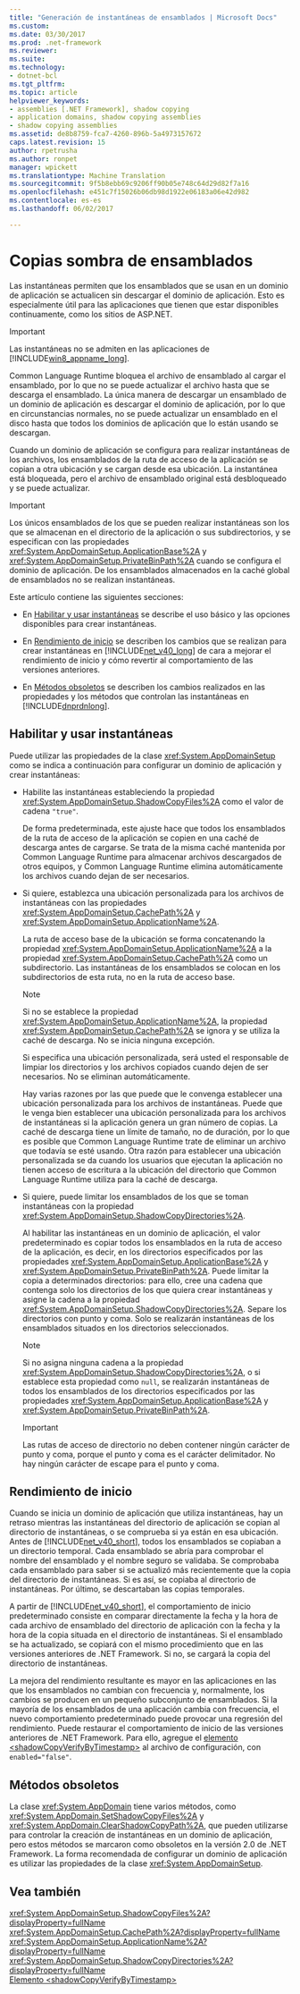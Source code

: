 ```yaml
---
title: "Generación de instantáneas de ensamblados | Microsoft Docs"
ms.custom: 
ms.date: 03/30/2017
ms.prod: .net-framework
ms.reviewer: 
ms.suite: 
ms.technology:
- dotnet-bcl
ms.tgt_pltfrm: 
ms.topic: article
helpviewer_keywords:
- assemblies [.NET Framework], shadow copying
- application domains, shadow copying assemblies
- shadow copying assemblies
ms.assetid: de8b8759-fca7-4260-896b-5a4973157672
caps.latest.revision: 15
author: rpetrusha
ms.author: ronpet
manager: wpickett
ms.translationtype: Machine Translation
ms.sourcegitcommit: 9f5b8ebb69c9206ff90b05e748c64d29d82f7a16
ms.openlocfilehash: e451c7f15026b06db98d1922e06183a06e42d982
ms.contentlocale: es-es
ms.lasthandoff: 06/02/2017

---
```

# <a name="shadow-copying-assemblies"></a>Copias sombra de ensamblados
Las instantáneas permiten que los ensamblados que se usan en un dominio de aplicación se actualicen sin descargar el dominio de aplicación. Esto es especialmente útil para las aplicaciones que tienen que estar disponibles continuamente, como los sitios de ASP.NET.  
  
> [!IMPORTANT]
>  Las instantáneas no se admiten en las aplicaciones de [!INCLUDE[win8_appname_long](../../../includes/win8-appname-long-md.md)].  
  
 Common Language Runtime bloquea el archivo de ensamblado al cargar el ensamblado, por lo que no se puede actualizar el archivo hasta que se descarga el ensamblado. La única manera de descargar un ensamblado de un dominio de aplicación es descargar el dominio de aplicación, por lo que en circunstancias normales, no se puede actualizar un ensamblado en el disco hasta que todos los dominios de aplicación que lo están usando se descargan.  
  
 Cuando un dominio de aplicación se configura para realizar instantáneas de los archivos, los ensamblados de la ruta de acceso de la aplicación se copian a otra ubicación y se cargan desde esa ubicación. La instantánea está bloqueada, pero el archivo de ensamblado original está desbloqueado y se puede actualizar.  
  
> [!IMPORTANT]
>  Los únicos ensamblados de los que se pueden realizar instantáneas son los que se almacenan en el directorio de la aplicación o sus subdirectorios, y se especifican con las propiedades <xref:System.AppDomainSetup.ApplicationBase%2A> y <xref:System.AppDomainSetup.PrivateBinPath%2A> cuando se configura el dominio de aplicación. De los ensamblados almacenados en la caché global de ensamblados no se realizan instantáneas.  
  
 Este artículo contiene las siguientes secciones:  
  
-   En [Habilitar y usar instantáneas](#EnablingAndUsing) se describe el uso básico y las opciones disponibles para crear instantáneas.  
  
-   En [Rendimiento de inicio](#StartupPerformance) se describen los cambios que se realizan para crear instantáneas en [!INCLUDE[net_v40_long](../../../includes/net-v40-long-md.md)] de cara a mejorar el rendimiento de inicio y cómo revertir al comportamiento de las versiones anteriores.  
  
-   En [Métodos obsoletos](#ObsoleteMethods) se describen los cambios realizados en las propiedades y los métodos que controlan las instantáneas en [!INCLUDE[dnprdnlong](../../../includes/dnprdnlong-md.md)].  
  
<a name="EnablingAndUsing"></a>   
## <a name="enabling-and-using-shadow-copying"></a>Habilitar y usar instantáneas  
 Puede utilizar las propiedades de la clase <xref:System.AppDomainSetup> como se indica a continuación para configurar un dominio de aplicación y crear instantáneas:  
  
-   Habilite las instantáneas estableciendo la propiedad <xref:System.AppDomainSetup.ShadowCopyFiles%2A> como el valor de cadena `"true"`.  
  
     De forma predeterminada, este ajuste hace que todos los ensamblados de la ruta de acceso de la aplicación se copien en una caché de descarga antes de cargarse. Se trata de la misma caché mantenida por Common Language Runtime para almacenar archivos descargados de otros equipos, y Common Language Runtime elimina automáticamente los archivos cuando dejan de ser necesarios.  
  
-   Si quiere, establezca una ubicación personalizada para los archivos de instantáneas con las propiedades <xref:System.AppDomainSetup.CachePath%2A> y <xref:System.AppDomainSetup.ApplicationName%2A>.  
  
     La ruta de acceso base de la ubicación se forma concatenando la propiedad <xref:System.AppDomainSetup.ApplicationName%2A> a la propiedad <xref:System.AppDomainSetup.CachePath%2A> como un subdirectorio. Las instantáneas de los ensamblados se colocan en los subdirectorios de esta ruta, no en la ruta de acceso base.  
  
    > [!NOTE]
    >  Si no se establece la propiedad <xref:System.AppDomainSetup.ApplicationName%2A>, la propiedad <xref:System.AppDomainSetup.CachePath%2A> se ignora y se utiliza la caché de descarga. No se inicia ninguna excepción.  
  
     Si especifica una ubicación personalizada, será usted el responsable de limpiar los directorios y los archivos copiados cuando dejen de ser necesarios. No se eliminan automáticamente.  
  
     Hay varias razones por las que puede que le convenga establecer una ubicación personalizada para los archivos de instantáneas. Puede que le venga bien establecer una ubicación personalizada para los archivos de instantáneas si la aplicación genera un gran número de copias. La caché de descarga tiene un límite de tamaño, no de duración, por lo que es posible que Common Language Runtime trate de eliminar un archivo que todavía se esté usando. Otra razón para establecer una ubicación personalizada se da cuando los usuarios que ejecutan la aplicación no tienen acceso de escritura a la ubicación del directorio que Common Language Runtime utiliza para la caché de descarga.  
  
-   Si quiere, puede limitar los ensamblados de los que se toman instantáneas con la propiedad <xref:System.AppDomainSetup.ShadowCopyDirectories%2A>.  
  
     Al habilitar las instantáneas en un dominio de aplicación, el valor predeterminado es copiar todos los ensamblados en la ruta de acceso de la aplicación, es decir, en los directorios especificados por las propiedades <xref:System.AppDomainSetup.ApplicationBase%2A> y <xref:System.AppDomainSetup.PrivateBinPath%2A>. Puede limitar la copia a determinados directorios: para ello, cree una cadena que contenga solo los directorios de los que quiera crear instantáneas y asigne la cadena a la propiedad <xref:System.AppDomainSetup.ShadowCopyDirectories%2A>. Separe los directorios con punto y coma. Solo se realizarán instantáneas de los ensamblados situados en los directorios seleccionados.  
  
    > [!NOTE]
    >  Si no asigna ninguna cadena a la propiedad <xref:System.AppDomainSetup.ShadowCopyDirectories%2A>, o si establece esta propiedad como `null`, se realizarán instantáneas de todos los ensamblados de los directorios especificados por las propiedades <xref:System.AppDomainSetup.ApplicationBase%2A> y <xref:System.AppDomainSetup.PrivateBinPath%2A>.  
  
    > [!IMPORTANT]
    >  Las rutas de acceso de directorio no deben contener ningún carácter de punto y coma, porque el punto y coma es el carácter delimitador. No hay ningún carácter de escape para el punto y coma.  
  
<a name="StartupPerformance"></a>   
## <a name="startup-performance"></a>Rendimiento de inicio  
 Cuando se inicia un dominio de aplicación que utiliza instantáneas, hay un retraso mientras las instantáneas del directorio de aplicación se copian al directorio de instantáneas, o se comprueba si ya están en esa ubicación. Antes de [!INCLUDE[net_v40_short](../../../includes/net-v40-short-md.md)], todos los ensamblados se copiaban a un directorio temporal. Cada ensamblado se abría para comprobar el nombre del ensamblado y el nombre seguro se validaba. Se comprobaba cada ensamblado para saber si se actualizó más recientemente que la copia del directorio de instantáneas. Si es así, se copiaba al directorio de instantáneas. Por último, se descartaban las copias temporales.  
  
 A partir de [!INCLUDE[net_v40_short](../../../includes/net-v40-short-md.md)], el comportamiento de inicio predeterminado consiste en comparar directamente la fecha y la hora de cada archivo de ensamblado del directorio de aplicación con la fecha y la hora de la copia situada en el directorio de instantáneas. Si el ensamblado se ha actualizado, se copiará con el mismo procedimiento que en las versiones anteriores de .NET Framework. Si no, se cargará la copia del directorio de instantáneas.  
  
 La mejora del rendimiento resultante es mayor en las aplicaciones en las que los ensamblados no cambian con frecuencia y, normalmente, los cambios se producen en un pequeño subconjunto de ensamblados. Si la mayoría de los ensamblados de una aplicación cambia con frecuencia, el nuevo comportamiento predeterminado puede provocar una regresión del rendimiento. Puede restaurar el comportamiento de inicio de las versiones anteriores de .NET Framework. Para ello, agregue el [elemento \<shadowCopyVerifyByTimestamp>](../../../docs/framework/configure-apps/file-schema/runtime/shadowcopyverifybytimestamp-element.md) al archivo de configuración, con `enabled="false"`.  
  
<a name="ObsoleteMethods"></a>   
## <a name="obsolete-methods"></a>Métodos obsoletos  
 La clase <xref:System.AppDomain> tiene varios métodos, como <xref:System.AppDomain.SetShadowCopyFiles%2A> y <xref:System.AppDomain.ClearShadowCopyPath%2A>, que pueden utilizarse para controlar la creación de instantáneas en un dominio de aplicación, pero estos métodos se marcaron como obsoletos en la versión 2.0 de .NET Framework. La forma recomendada de configurar un dominio de aplicación es utilizar las propiedades de la clase <xref:System.AppDomainSetup>.  
  
## <a name="see-also"></a>Vea también  
 <xref:System.AppDomainSetup.ShadowCopyFiles%2A?displayProperty=fullName>   
 <xref:System.AppDomainSetup.CachePath%2A?displayProperty=fullName>   
 <xref:System.AppDomainSetup.ApplicationName%2A?displayProperty=fullName>   
 <xref:System.AppDomainSetup.ShadowCopyDirectories%2A?displayProperty=fullName>   
 [Elemento \<shadowCopyVerifyByTimestamp>](../../../docs/framework/configure-apps/file-schema/runtime/shadowcopyverifybytimestamp-element.md)

